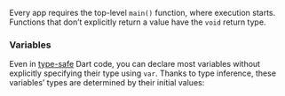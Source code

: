 Every app requires the top-level `main()` function, where execution starts. Functions that don’t explicitly return a value have the `void` return type.

### Variables
Even in [type-safe](https://dart.dev/language/type-system) Dart code, you can declare most variables without explicitly specifying their type using `var`. Thanks to type inference, these variables’ types are determined by their initial values: